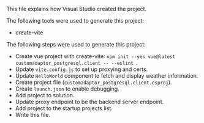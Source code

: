 This file explains how Visual Studio created the project.

The following tools were used to generate this project:
- create-vite

The following steps were used to generate this project:
- Create vue project with create-vite: `npm init --yes vue@latest customadaptor_postgresql.client -- --eslint `.
- Update `vite.config.js` to set up proxying and certs.
- Update `HelloWorld` component to fetch and display weather information.
- Create project file (`customadaptor_postgresql.client.esproj`).
- Create `launch.json` to enable debugging.
- Add project to solution.
- Update proxy endpoint to be the backend server endpoint.
- Add project to the startup projects list.
- Write this file.
